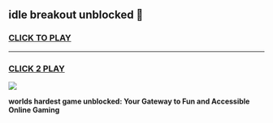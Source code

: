 
## idle breakout unblocked 👋
<h3>
<a href="https://premium.freeplayer.one?title=idle_breakout_unblocked&ref=13F">CLICK TO PLAY</a></h3>
<hr>

<h3>
<a href="https://premium.freeplayer.one?title=idle_breakout_unblocked&ref=13F">CLICK 2 PLAY</a>
  
</h3>

<a href="https://premium.freeplayer.one?title=idle_breakout_unblocked&ref=12F/"><img src="https://clearcache.store/games.png"></a>


**worlds hardest game unblocked: Your Gateway to Fun and Accessible Online Gaming**
